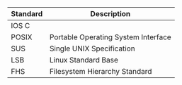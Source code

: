 | Standard | Description                         |
| -------- | ----------------------------------- |
| IOS C    |                                     |
| POSIX    | Portable Operating System Interface |
| SUS      | Single UNIX Specification           |
| LSB      | Linux Standard Base                 |
| FHS      | Filesystem Hierarchy Standard       |

